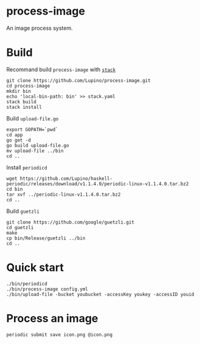 # process-image

An image process system.

# Build

Recommand build `process-image` with [`stack`](https://docs.haskellstack.org/en/stable/README/)

    git clone https://github.com/Lupino/process-image.git
    cd process-image
    mkdir bin
    echo 'local-bin-path: bin' >> stack.yaml
    stack build
    stack install

Build `upload-file.go`

    export GOPATH=`pwd`
    cd app
    go get -d
    go build upload-file.go
    mv upload-file ../bin
    cd ..

Install `periodicd`

    wget https://github.com/Lupino/haskell-periodic/releases/download/v1.1.4.0/periodic-linux-v1.1.4.0.tar.bz2
    cd bin
    tar xvf ../periodic-linux-v1.1.4.0.tar.bz2
    cd ..

Build `guetzli`

    git clone https://github.com/google/guetzli.git
    cd guetzli
    make
    cp bin/Release/guetzli ../bin
    cd ..

# Quick start

    ./bin/periodicd
    ./bin/process-image config.yml
    ./bin/upload-file -bucket youbucket -accessKey youkey -accessID youid

# Process an image

    periodic submit save icon.png @icon.png
